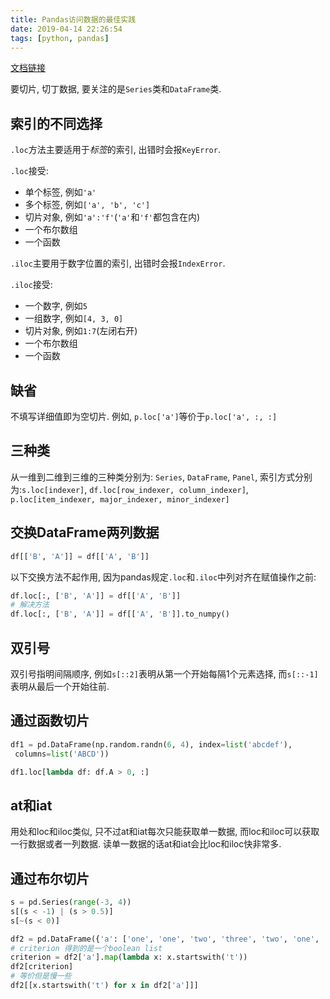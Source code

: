```yaml
---
title: Pandas访问数据的最佳实践
date: 2019-04-14 22:26:54
tags: [python, pandas]
---
```


[文档链接](http://pandas.pydata.org/pandas-docs/stable/user_guide/indexing.html)

要切片, 切丁数据, 要关注的是`Series`类和`DataFrame`类.

## 索引的不同选择

`.loc`方法主要适用于*标签*的索引, 出错时会报`KeyError`.

`.loc`接受:

- 单个标签, 例如`'a'`
- 多个标签, 例如`['a', 'b', 'c']`
- 切片对象, 例如`'a':'f'`(`'a'`和`'f'`都包含在内)
- 一个布尔数组
- 一个函数

`.iloc`主要用于数字位置的索引, 出错时会报`IndexError`.

`.iloc`接受:

- 一个数字, 例如`5`
- 一组数字, 例如`[4, 3, 0]`
- 切片对象, 例如`1:7`(左闭右开)
- 一个布尔数组
- 一个函数

<!-- more -->

## 缺省

不填写详细值即为空切片. 例如, `p.loc['a']`等价于`p.loc['a', :, :]`

## 三种类

从一维到二维到三维的三种类分别为: `Series`, `DataFrame`, `Panel`, 索引方式分别为:`s.loc[indexer]`, `df.loc[row_indexer, column_indexer]`, `p.loc[item_indexer, major_indexer, minor_indexer]`

## 交换DataFrame两列数据

```py
df[['B', 'A']] = df[['A', 'B']]
```

以下交换方法不起作用, 因为pandas规定`.loc`和`.iloc`中列对齐在赋值操作之前:

```py
df.loc[:, ['B', 'A']] = df[['A', 'B']]
# 解决方法
df.loc[:, ['B', 'A']] = df[['A', 'B']].to_numpy()
```

## 双引号

双引号指明间隔顺序, 例如`s[::2]`表明从第一个开始每隔1个元素选择, 而`s[::-1]`表明从最后一个开始往前.

## 通过函数切片

```py
df1 = pd.DataFrame(np.random.randn(6, 4), index=list('abcdef'),
 columns=list('ABCD'))

df1.loc[lambda df: df.A > 0, :]
```

## at和iat

用处和loc和iloc类似, 只不过at和iat每次只能获取单一数据, 而loc和iloc可以获取一行数据或者一列数据. 读单一数据的话at和iat会比loc和iloc快非常多.

## 通过布尔切片

```py
s = pd.Series(range(-3, 4))
s[(s < -1) | (s > 0.5)]
s[~(s < 0)]

df2 = pd.DataFrame({'a': ['one', 'one', 'two', 'three', 'two', 'one', 'six'], 'b': ['x', 'y', 'y', 'x', 'y', 'x', 'x'], 'c': np.random.randn(7)})
# criterion 得到的是一个boolean list
criterion = df2['a'].map(lambda x: x.startswith('t'))
df2[criterion]
# 等价但是慢一些
df2[[x.startswith('t') for x in df2['a']]]
```
